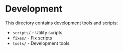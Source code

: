 # Development

This directory contains development tools and scripts:

- `scripts/` - Utility scripts
- `fixes/` - Fix scripts
- `tools/` - Development tools

